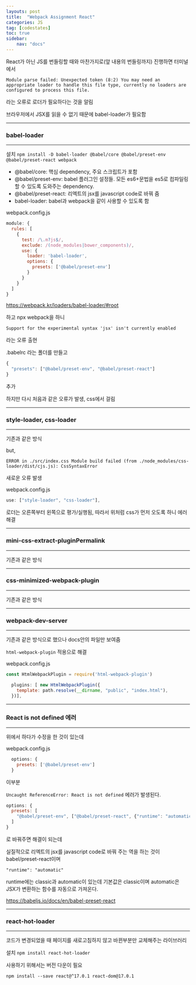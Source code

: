 ```yaml
---
layouts: post
title:  "Webpack Assignment React"
categories: JS
tag: [codestates]
toc: true
sidebar:
    nav: "docs"
---
```


React가 아닌 JS를 번들링할 때와 마찬가지로(앞 내용의 번들링까지) 진행하면 터미널에서

`Module parse failed: Unexpected token (8:2)
You may need an appropriate loader to handle this file type, currently no loaders are configured to process this file.`

라는 오류로 로더가 필요하다는 것을 알림

브라우저에서 JSX를 읽을 수 없기 때문에 babel-loader가 필요함

---

### babel-loader
---

설치
`npm install -D babel-loader @babel/core @babel/preset-env @babel/preset-react webpack
`

- @babel/core: 핵심 dependency, 주요 스크립트가 포함
- @babel/preset-env: babel 플러그인 설정들. 모든 es6+문법을 es5로 컴파일링할 수 있도록 도와주는 dependency.
- @babel/preset-react: 리엑트의 jsx를 javascript code로 바꿔 줌
- babel-loader: babel과 webpack을 같이 사용할 수 있도록 함

webpack.config.js
```js
module: {
  rules: [
    {
      test: /\.m?js$/,
      exclude: /(node_modules|bower_components)/,
      use: {
        loader: 'babel-loader',
        options: {
          presets: ['@babel/preset-env']
        }
      }
    }
  ]
}
```

<https://webpack.kr/loaders/babel-loader/#root>

하고 npx webpack을 하니

`Support for the experimental syntax 'jsx' isn't currently enabled`

라는 오류 출현

.babelrc 라는 폴더를 만들고
```js
{
  "presets": ["@babel/preset-env", "@babel/preset-react"]
}
```
추가

하지만 다시 처음과 같은 오류가 발생, css에서 걸림

---

### style-loader, css-loader
---

기존과 같은 방식

but, 

`ERROR in ./src/index.css
Module build failed (from ./node_modules/css-loader/dist/cjs.js):
CssSyntaxError`

새로운 오류 발생

webpack.config.js
```js
use: ["style-loader", "css-loader"],
```
로더는 오른쪽부터 왼쪽으로 평가/실행됨, 따라서 위처럼 css가 먼저 오도록 하니 에러 해결

---

### mini-css-extract-pluginPermalink
---

기존과 같은 방식

---

### css-minimized-webpack-plugin
---

기존과 같은 방식

---

### webpack-dev-server
---

기존과 같은 방식으로 했으나 docs안의 파일만 보여줌

`html-webpack-plugin` 적용으로 해결

webpack.config.js
```js
const HtmlWebpackPlugin = require('html-webpack-plugin')
```
```js
  plugins: [ new HtmlWebpackPlugin({
    template: path.resolve(__dirname, "public", "index.html"),
  })],
```

---
### React is not defined 에러
---

위에서 하다가 수정을 한 것이 있는데 

webpack.config.js
```js
  options: {
    presets: ['@babel/preset-env']
  }
```
이부분

`Uncaught ReferenceError: React is not defined` 에러가 발생된다.

```js
options: {
  presets: [
    "@babel/preset-env", ["@babel/preset-react", {"runtime": "automatic"}]
  ]
}
```
로 바꿔주면 해결이 되는데

실질적으로 리엑트의 jsx를 javascript code로 바꿔 주는 역을 하는 것이 babel/preset-react이며

`"runtime": "automatic"`

runtime에는 classic과 automatic이 있는데 기본값은 classic이며 automatic은 JSX가 변환하는 함수를 자동으로 가져온다.

<https://babeljs.io/docs/en/babel-preset-react>

---

### react-hot-loader
---

코드가 변경되었을 때 페이지를 새로고침하지 않고 바뀐부분만 교체해주는 라이브러리



설치
`npm install react-hot-loader`

사용하기 위해서는 버전 다운이 필요

`npm install --save react@^17.0.1 react-dom@17.0.1`